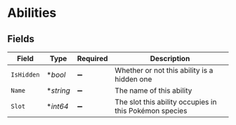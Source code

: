 # Abilities


## Fields

| Field                                                  | Type                                                   | Required                                               | Description                                            |
| ------------------------------------------------------ | ------------------------------------------------------ | ------------------------------------------------------ | ------------------------------------------------------ |
| `IsHidden`                                             | **bool*                                                | :heavy_minus_sign:                                     | Whether or not this ability is a hidden one            |
| `Name`                                                 | **string*                                              | :heavy_minus_sign:                                     | The name of this ability                               |
| `Slot`                                                 | **int64*                                               | :heavy_minus_sign:                                     | The slot this ability occupies in this Pokémon species |